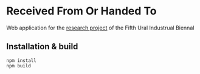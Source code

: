 # Received From Or Handed To
Web application for the [research project](https://fifth.uralbiennale.ru/en/program/research_project/) of the Fifth Ural Industrual Biennal

## Installation & build
```
npm install
npm build
```
